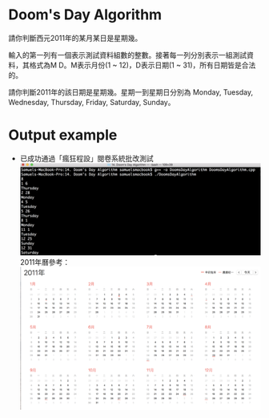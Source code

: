 # Doom's Day Algorithm 

請你判斷西元2011年的某月某日是星期幾。 

輸入的第一列有一個表示測試資料組數的整數。接著每一列分別表示一組測試資料，其格式為M D。M表示月份(1 ~ 12)，D表示日期(1 ~ 31)，所有日期皆是合法的。 

請你判斷2011年的該日期是星期幾。星期一到星期日分別為 Monday, Tuesday, Wednesday, Thursday, Friday, Saturday, Sunday。 

# Output example
* 已成功通過「瘋狂程設」閱卷系統批改測試 
![image](https://github.com/Samuelchi861008/CPE-DoomsDayAlgorithm_12019/blob/master/結果.png)
2011年曆參考：
![image](https://github.com/Samuelchi861008/CPE-DoomsDayAlgorithm_12019/blob/master/2011年曆.png)
